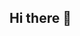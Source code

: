 ## Hi there 👋

<!--

- 🌱 I’m currently learning Software Engineer at UADE
- 🤔 I’m looking for help with code problems in python, javascript (soon: Java)
- 💬 Ask me about anything
- 📫 How to reach me: Just dm me here or in instagram (it's on my profile)
- 😄 Pronouns: he/him
- ⚡ Fun fact: The numbers in my tag have a meaning 👀

-->
